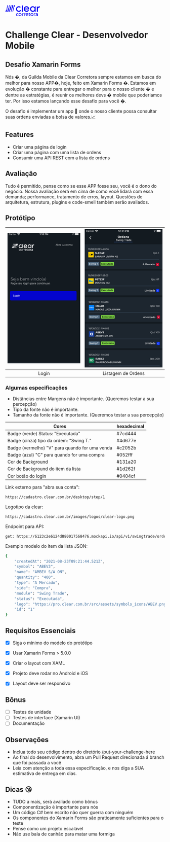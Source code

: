 ![logo](Resources/icon-menu.png) 

# Challenge Clear - Desenvolvedor Mobile
## Desafio Xamarin Forms

Nós �, da Guilda Mobile da Clear Corretora sempre estamos em busca do melhor para nosso APP�, hoje, feito em Xamarin Forms �. Estamos em evolução � constante para entregar o melhor para o nosso cliente � e dentre as estratégias, é reunir os melhores devs � mobile que poderiamos ter. Por isso estamos lançando esse desafio para você �. 


O desafio é implementar um app 📱 onde o nosso cliente possa consultar suas ordens enviadas a bolsa de valores.📈

## Features
- Criar uma página de login
- Criar uma página com uma lista de ordens 
- Consumir uma API REST com a lista de ordens

## Avaliação
 Tudo é permitido, pense como se esse APP fosse seu, você é o dono do negócio. Nossa avaliação será em cima de como você lidará com essa demanda; performance, tratamento de erros, layout. Questões de arquitetura, estrutura, plugins e code-smell também serão avaliados.
 
## Protótipo

| ![Page1](Resources/Tela-Login.jpg)  | ![Page2](Resources/Tela-Ordens.jpg) |
|:---:|:---:|
| Login | Listagem de Ordens |


### Algumas especificações

- Distâncias entre Margens não é importante. (Queremos testar a sua percepção)
- Tipo da fonte não é importante.
- Tamanho da fonte não é importante. (Queremos testar a sua percepção)

| Cores | hexadecimal |
| ------ | ------ |
| Badge (verde) Status: "Executada" | #7cd444 |
| Badge (cinza) tipo da ordem: "Swing T." | #4d677e |
| Badge (vermelho) "V" para quando for uma venda | #c2052b |
| Badge (azul) "C" para quando for uma compra | #052fff |
| Cor de Background  | #131a20 |
| Cor de Background do item da lista  | #1d262f |
| Cor botão do login  | #0404cf |

Link externo para "abra sua conta":
```sh
https://cadastro.clear.com.br/desktop/step/1
```

Logotipo da clear:
```sh
https://cadastro.clear.com.br/images/logos/clear-logo.png
```

Endpoint para API:
```sh
get: https://6123c2e6124d880017568476.mockapi.io/api/v1/swingtrade/orders
```

Exemplo modelo do item da lista JSON:
```sh
{
    "createdAt": "2021-08-23T09:21:44.521Z",
    "symbol": "ABEV3",
    "name": "AMBEV S/A ON",
    "quantity": "400",
    "type": "A Mercado",
    "side": "Compra",
    "module": "Swing Trade",
    "status": "Executada",
    "logo": "https://pro.clear.com.br/src/assets/symbols_icons/ABEV.png",
    "id": "1"
}
```

## Requisitos Essenciais

- [x] Siga o mínimo do modelo do protótipo
- [x] Usar Xamarin Forms > 5.0.0
- [x] Criar o layout com XAML
- [x] Projeto deve rodar no Android e iOS
- [x] Layout deve ser responsivo


## Bônus

- [ ] Testes de unidade
- [ ] Testes de interface (Xamarin UI)
- [ ] Documentação

## Observações

- Inclua todo seu código dentro do diretório /put-your-challenge-here
- Ao final do desenvolvimento, abra um Pull Request direcionada á branch que foi passada a você
- Leia com atenção a toda essa especificação, e nos diga a SUA estimativa de entrega em dias.

## Dicas 😘 
- TUDO a mais, será avaliado como bônus
- Componentização é importante para nós
- Um código C# bem escrito não quer guerra com ninguém
- Os componentes do Xamarin Forms são praticamente suficientes para o teste
- Pense como um projeto escalável
- Não use bala de canhão para matar uma formiga

